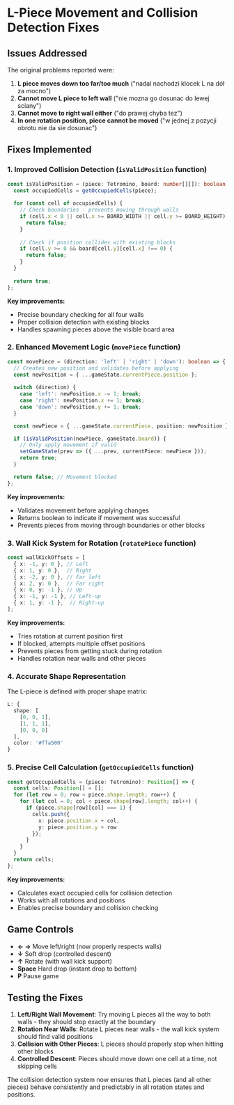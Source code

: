 # L-Piece Movement and Collision Detection Fixes

## Issues Addressed

The original problems reported were:
1. **L piece moves down too far/too much** ("nadal nachodzi klocek L na dół za mocno")
2. **Cannot move L piece to left wall** ("nie mozna go dosunac do lewej sciany")
3. **Cannot move to right wall either** ("do prawej chyba tez")
4. **In one rotation position, piece cannot be moved** ("w jednej z pozycji obrotu nie da sie dosunac")

## Fixes Implemented

### 1. Improved Collision Detection (`isValidPosition` function)

```typescript
const isValidPosition = (piece: Tetromino, board: number[][]): boolean => {
  const occupiedCells = getOccupiedCells(piece);
  
  for (const cell of occupiedCells) {
    // Check boundaries - prevents moving through walls
    if (cell.x < 0 || cell.x >= BOARD_WIDTH || cell.y >= BOARD_HEIGHT) {
      return false;
    }
    
    // Check if position collides with existing blocks
    if (cell.y >= 0 && board[cell.y][cell.x] !== 0) {
      return false;
    }
  }
  
  return true;
};
```

**Key improvements:**
- Precise boundary checking for all four walls
- Proper collision detection with existing blocks
- Handles spawning pieces above the visible board area

### 2. Enhanced Movement Logic (`movePiece` function)

```typescript
const movePiece = (direction: 'left' | 'right' | 'down'): boolean => {
  // Creates new position and validates before applying
  const newPosition = { ...gameState.currentPiece.position };
  
  switch (direction) {
    case 'left': newPosition.x -= 1; break;
    case 'right': newPosition.x += 1; break;
    case 'down': newPosition.y += 1; break;
  }

  const newPiece = { ...gameState.currentPiece, position: newPosition };

  if (isValidPosition(newPiece, gameState.board)) {
    // Only apply movement if valid
    setGameState(prev => ({ ...prev, currentPiece: newPiece }));
    return true;
  }

  return false; // Movement blocked
};
```

**Key improvements:**
- Validates movement before applying changes
- Returns boolean to indicate if movement was successful
- Prevents pieces from moving through boundaries or other blocks

### 3. Wall Kick System for Rotation (`rotatePiece` function)

```typescript
const wallKickOffsets = [
  { x: -1, y: 0 }, // Left
  { x: 1, y: 0 },  // Right
  { x: -2, y: 0 }, // Far left
  { x: 2, y: 0 },  // Far right
  { x: 0, y: -1 }, // Up
  { x: -1, y: -1 }, // Left-up
  { x: 1, y: -1 },  // Right-up
];
```

**Key improvements:**
- Tries rotation at current position first
- If blocked, attempts multiple offset positions
- Prevents pieces from getting stuck during rotation
- Handles rotation near walls and other pieces

### 4. Accurate Shape Representation

The L-piece is defined with proper shape matrix:
```typescript
L: {
  shape: [
    [0, 0, 1],
    [1, 1, 1],
    [0, 0, 0]
  ],
  color: '#ffa500'
}
```

### 5. Precise Cell Calculation (`getOccupiedCells` function)

```typescript
const getOccupiedCells = (piece: Tetromino): Position[] => {
  const cells: Position[] = [];
  for (let row = 0; row < piece.shape.length; row++) {
    for (let col = 0; col < piece.shape[row].length; col++) {
      if (piece.shape[row][col] === 1) {
        cells.push({
          x: piece.position.x + col,
          y: piece.position.y + row
        });
      }
    }
  }
  return cells;
};
```

**Key improvements:**
- Calculates exact occupied cells for collision detection
- Works with all rotations and positions
- Enables precise boundary and collision checking

## Game Controls

- **← →** Move left/right (now properly respects walls)
- **↓** Soft drop (controlled descent)
- **↑** Rotate (with wall kick support)
- **Space** Hard drop (instant drop to bottom)
- **P** Pause game

## Testing the Fixes

1. **Left/Right Wall Movement**: Try moving L pieces all the way to both walls - they should stop exactly at the boundary
2. **Rotation Near Walls**: Rotate L pieces near walls - the wall kick system should find valid positions
3. **Collision with Other Pieces**: L pieces should properly stop when hitting other blocks
4. **Controlled Descent**: Pieces should move down one cell at a time, not skipping cells

The collision detection system now ensures that L pieces (and all other pieces) behave consistently and predictably in all rotation states and positions.